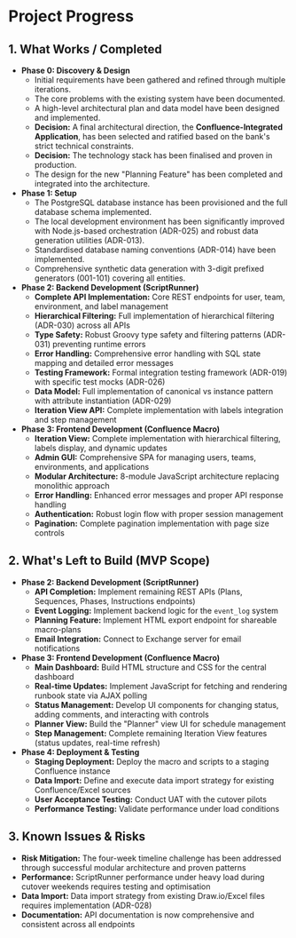 # Project Progress

## 1. What Works / Completed

*   **Phase 0: Discovery & Design**
    *   Initial requirements have been gathered and refined through multiple iterations.
    *   The core problems with the existing system have been documented.
    *   A high-level architectural plan and data model have been designed and implemented.
    *   **Decision:** A final architectural direction, the **Confluence-Integrated Application**, has been selected and ratified based on the bank's strict technical constraints.
    *   **Decision:** The technology stack has been finalised and proven in production.
    *   The design for the new "Planning Feature" has been completed and integrated into the architecture.
*   **Phase 1: Setup**
    *   The PostgreSQL database instance has been provisioned and the full database schema implemented.
    *   The local development environment has been significantly improved with Node.js-based orchestration (ADR-025) and robust data generation utilities (ADR-013).
    *   Standardised database naming conventions (ADR-014) have been implemented.
    *   Comprehensive synthetic data generation with 3-digit prefixed generators (001-101) covering all entities.
*   **Phase 2: Backend Development (ScriptRunner)**
    *   **Complete API Implementation:** Core REST endpoints for user, team, environment, and label management
    *   **Hierarchical Filtering:** Full implementation of hierarchical filtering (ADR-030) across all APIs
    *   **Type Safety:** Robust Groovy type safety and filtering patterns (ADR-031) preventing runtime errors
    *   **Error Handling:** Comprehensive error handling with SQL state mapping and detailed error messages
    *   **Testing Framework:** Formal integration testing framework (ADR-019) with specific test mocks (ADR-026)
    *   **Data Model:** Full implementation of canonical vs instance pattern with attribute instantiation (ADR-029)
    *   **Iteration View API:** Complete implementation with labels integration and step management
*   **Phase 3: Frontend Development (Confluence Macro)**
    *   **Iteration View:** Complete implementation with hierarchical filtering, labels display, and dynamic updates
    *   **Admin GUI:** Comprehensive SPA for managing users, teams, environments, and applications
    *   **Modular Architecture:** 8-module JavaScript architecture replacing monolithic approach
    *   **Error Handling:** Enhanced error messages and proper API response handling
    *   **Authentication:** Robust login flow with proper session management
    *   **Pagination:** Complete pagination implementation with page size controls

## 2. What's Left to Build (MVP Scope)

*   **Phase 2: Backend Development (ScriptRunner)**
    *   **API Completion:** Implement remaining REST APIs (Plans, Sequences, Phases, Instructions endpoints)
    *   **Event Logging:** Implement backend logic for the `event_log` system
    *   **Planning Feature:** Implement HTML export endpoint for shareable macro-plans
    *   **Email Integration:** Connect to Exchange server for email notifications
*   **Phase 3: Frontend Development (Confluence Macro)**
    *   **Main Dashboard:** Build HTML structure and CSS for the central dashboard
    *   **Real-time Updates:** Implement JavaScript for fetching and rendering runbook state via AJAX polling
    *   **Status Management:** Develop UI components for changing status, adding comments, and interacting with controls
    *   **Planner View:** Build the "Planner" view UI for schedule management
    *   **Step Management:** Complete remaining Iteration View features (status updates, real-time refresh)
*   **Phase 4: Deployment & Testing**
    *   **Staging Deployment:** Deploy the macro and scripts to a staging Confluence instance
    *   **Data Import:** Define and execute data import strategy for existing Confluence/Excel sources
    *   **User Acceptance Testing:** Conduct UAT with the cutover pilots
    *   **Performance Testing:** Validate performance under load conditions

## 3. Known Issues & Risks

*   **Risk Mitigation:** The four-week timeline challenge has been addressed through successful modular architecture and proven patterns
*   **Performance:** ScriptRunner performance under heavy load during cutover weekends requires testing and optimisation
*   **Data Import:** Data import strategy from existing Draw.io/Excel files requires implementation (ADR-028)
*   **Documentation:** API documentation is now comprehensive and consistent across all endpoints
